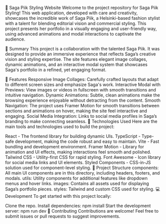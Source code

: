 📸 Saga Piik Styling Website
Welcome to the project repository for Saga Piik Styling! This web application, developed with care and creativity, showcases the incredible work of Saga Piik, a Helsinki-based fashion stylist with a talent for blending editorial vision and commercial styling. This project presents her portfolio in a visually engaging and user-friendly way, using advanced animations and modal interactions to captivate the audience.

🌟 Summary
This project is a collaboration with the talented Saga Piik. It was designed to provide an immersive experience that reflects Saga’s creative vision and styling expertise. The site features elegant image collages, dynamic animations, and an interactive modal system that showcases Saga's portfolio in a refined, yet engaging format.

📸 Features
Responsive Image Collages: Carefully crafted layouts that adapt to different screen sizes and emphasize Saga's work.
Interactive Modal with Previews: View images or videos in fullscreen with smooth transitions and intuitive navigation.
Dynamic Animations: Subtle, clean animations make the browsing experience enjoyable without detracting from the content.
Smooth Navigation: The project uses Framer Motion for smooth transitions between sections and animations on hover, making the site feel interactive and engaging.
Social Media Integration: Links to social media profiles in Saga’s branding to make connecting seamless.
🚀 Technologies Used
Here are the main tools and technologies used to build the project:

React - The frontend library for building dynamic UIs.
TypeScript - Type-safe development, making the code robust and easy to maintain.
Vite - Fast bundling and development environment.
Framer Motion - Library for animation and UI effects, making interactions feel smooth and polished.
Tailwind CSS - Utility-first CSS for rapid styling.
Font Awesome - Icon library for social media links and UI elements.
Styled Components - CSS-in-JS solution used for component-level styling.
📂 Project Structure
components: All main UI components are in this directory, including headers, footers, and modals.
utils: Utility components for additional features like dropdown menus and hover links.
images: Contains all assets used for displaying Saga’s portfolio pieces.
styles: Tailwind and custom CSS used for styling.
💻 Development
To get started with this project locally:

Clone the repo.
Install dependencies: npm install
Start the development server: npm run dev
🎨 Contributing
Contributions are welcome! Feel free to submit issues or pull requests to suggest improvements.